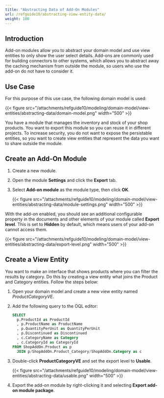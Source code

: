 ```yaml
---
title: "Abstracting Data of Add-On Modules"
url: /refguide10/abstracting-view-entity-data/
weight: 100
---
```


## Introduction

Add-on modules allow you to abstract your domain model and use view entities to only show the user select details. Add-ons are commonly used for building connectors to other systems, which allows you to abstract away the caching mechanism from outside the module, so users who use the add-on do not have to consider it.

## Use Case

For this purpose of this use case, the following domain model is used:

{{< figure src="/attachments/refguide10/modeling/domain-model/view-entities/abstracting-data/domain-model.png" width="500" >}}

You have a module that manages the inventory and stock of your shop products. You want to export this module so you can reuse it in different projects. To increase security, you do not want to expose the persistable entities, so you want to create view entities that represent the data you want to share outside the module. 

## Create an Add-On Module

1. Create a new module.
2. Open the module **Settings** and click the **Export** tab.
3. Select **Add-on module** as the module type, then click **OK**. 

   {{< figure src="/attachments/refguide10/modeling/domain-model/view-entities/abstracting-data/module-settings.png" width="500" >}}

  With the add-on enabled, you should see an additional configurable property in the documents and other elements of your module called **Export level**. This is set to **Hidden** by default, which means users of your add-on cannot access them. 

   {{< figure src="/attachments/refguide10/modeling/domain-model/view-entities/abstracting-data/export-level.png" width="500" >}}

## Create a View Entity

You want to make an interface that shows products where you can filter the results by category. Do this by creating a view entity what joins the Product and Category entities. Follow the steps below:

1. Open your domain model and create a new view entity named *ProductCategoryVE*.
2. Add the following query to the OQL editor:

    ```sql
    SELECT
      p.ProductId as ProductId
      , p.ProductName as ProductName
      , p.QuantityPerUnit as QuantityPerUnit
      , p.Discontinued as Discontinued
      , c.CategoryName as Category
      , c.CategoryId as CategoryId
    FROM ShopAddOn.Product as p
      JOIN p/ShopAddOn.Product_Category/ShopAddOn.Category as c
    ```

3. Double-click **ProductCategoryVE** and set the export level to **Usable**. 

    {{< figure src="/attachments/refguide10/modeling/domain-model/view-entities/abstracting-data/usable.png" width="500" >}}

4. Export the add-on module by right-clicking it and selecting **Export add-on module package**.

